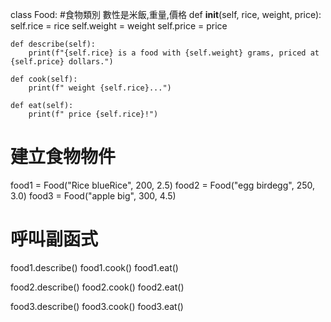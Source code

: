 class Food:
    #食物類別 數性是米飯,重量,價格
    def __init__(self, rice, weight, price):
        self.rice = rice
        self.weight = weight
        self.price = price

    def describe(self):
        print(f"{self.rice} is a food with {self.weight} grams, priced at {self.price} dollars.")

    def cook(self):
        print(f" weight {self.rice}...")

    def eat(self):
        print(f" price {self.rice}!")

# 建立食物物件
food1 = Food("Rice blueRice", 200, 2.5)
food2 = Food("egg birdegg", 250, 3.0)
food3 = Food("apple big", 300, 4.5)

# 呼叫副函式
food1.describe()
food1.cook()
food1.eat()

food2.describe()
food2.cook()
food2.eat()

food3.describe()
food3.cook()
food3.eat()
